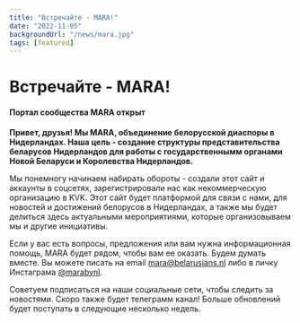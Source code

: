 ```yaml
---
title: "Встречайте - MARA!"
date: "2022-11-05"
backgroundUrl: "/news/mara.jpg"
tags: [featured]
---
```


# Встречайте - MARA!
#### Портал сообщества MARA открыт

**Привет, друзья! Мы MARA, объединение белорусской диаспоры в Нидерландах. Наша цель - создание структуры представительства беларусов Нидерландов для работы с государственнымм органами Новой Беларуси и Королевства Нидерландов.**

Мы понемногу начинаем набирать обороты - создали этот сайт и аккаунты в соцсетях, зарегистрировали нас как некоммерческую организацию в KVK. Этот сайт будет платформой для связи с нами, для новостей и достижений белорусов в Нидерландах, а также мы будет делиться здесь актуальными мероприятиями, которые организовываем мы и другие инициативы.

Если у вас есть вопросы, предложения или вам нужна информационная помощь, MARA будет рядом, чтобы вам ее оказать. Будем думать вместе. Вы можете писать на email [mara@belarusians.nl](mailto:mara@belarusians.nl) либо в личку Инстаграма [@marabynl](https://www.instagram.com/marabynl/).

Советуем подписаться на наши социальные сети, чтобы следить за новостями. Скоро также будет телеграмм канал! Больше обновлений будет поступать в следующие несколько недель.
